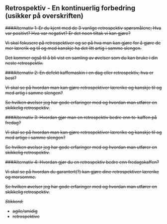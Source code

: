 Retrospektiv - En kontinuerlig forbedring (usikker på overskriften)
-----------------------------
<del>
###Alternativ 1: 
Er du kjent med de 3 vanlige retrospektiv spørsmålene; Hva var positivt? Hva var negativt? Er det noen tiltak vi kan gjøre?

Vi skal fokusere på retrospektiver og se på hva man kan gjøre for å gjøre de mer lærerik og til og med kanskje ha det litt artig i samme slengen.

Det kommer også til å bli vist en samling av øvelser som du kan bruke i din neste retrospektiv.

###Alternativ 2:
En defekt kaffemaskin i en dag eller retrospektiv, hva er best?

Vi skal se på hvordan man kan gjøre retrospektiver lærerike og kanskje til og med artig i samme slengen? 

Se hvilken øvelser jeg har gode erfaringer med og hvordan man utfører en skikkelig retrospektiv.
</del>

###Alternativ 3:
Hvordan gjør man en retrospektiv bedre enn to-kaffen på fredag?

Vi skal se på hvordan man kan gjøre retrospektiver lærerike og kanskje til og med artige i samme slengen? 

Se hvilken øvelser jeg har gode erfaringer med og hvordan man utfører en skikkelig retrospektiv.

###Alternativ 4:
Hvordan gjør du en retrospektiv bedre enn fredagskaffen?

Vi skal se på hvordan du garantert(?) kan gjøre dine retrospektiver lærerike og morsomme.

Se hvilken øvelser jeg har gode erfaringer med og hvordan man utfører en skikkelig retrospektiv.


_Stikkord_:
- agile/smidig
- retrospektive
